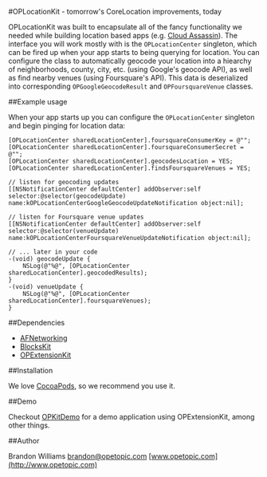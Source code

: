 #OPLocationKit - tomorrow's CoreLocation improvements, today

OPLocationKit was built to encapsulate all of the fancy functionality we needed while building location based apps (e.g. [Cloud Assassin](http://www.cloudassass.in)). The interface you will work mostly with is the `OPLocationCenter` singleton, which can be fired up when your app starts to being querying for location. You can configure the class to automatically geocode your location into a hiearchy of neighborhoods, county, city, etc. (using Google's geocode API), as well as find nearby venues (using Foursquare's API). This data is deserialized into corresponding `OPGoogleGeocodeResult` and `OPFoursquareVenue` classes.

##Example usage

When your app starts up you can configure the `OPLocationCenter` singleton and begin pinging for location data:

	[OPLocationCenter sharedLocationCenter].foursquareConsumerKey = @"";
	[OPLocationCenter sharedLocationCenter].foursquareConsumerSecret = @"";
	[OPLocationCenter sharedLocationCenter].geocodesLocation = YES;
	[OPLocationCenter sharedLocationCenter].findsFoursquareVenues = YES;
	
	// listen for geocoding updates
	[[NSNotificationCenter defaultCenter] addObserver:self selector:@selector(geocodeUpdate) name:kOPLocationCenterGoogleGeocodeUpdateNotification object:nil];
	
	// listen for Foursquare venue updates
	[[NSNotificationCenter defaultCenter] addObserver:self selector:@selector(venueUpdate) name:kOPLocationCenterFoursquareVenueUpdateNotification object:nil];
	
	// ... later in your code
	-(void) geocodeUpdate {
		NSLog(@"%@", [OPLocationCenter sharedLocationCenter].geocodedResults);
	}
	-(void) venueUpdate {
		NSLog(@"%@", [OPLocationCenter sharedLocationCenter].foursquareVenues);
	}

##Dependencies

* [AFNetworking](http://www.github.com)
* [BlocksKit](http://www.github.com)
* [OPExtensionKit](http://www.github.com)

##Installation

We love [CocoaPods](http://github.com/cocoapods/cocoapods), so we recommend you use it.

##Demo

Checkout [OPKitDemo](http://www.opetopic.com) for a demo application using OPExtensionKit, among other things.

##Author

Brandon Williams
brandon@opetopic.com
[www.opetopic.com](http://www.opetopic.com)
